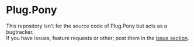 Plug.Pony
===============

This repository isn't for the source code of Plug.Pony but acts as a bugtracker.<br />
If you have issues, feature requests or other; post them in the [issue section](https://github.com/TATDK/PlugDotPony/issues).
